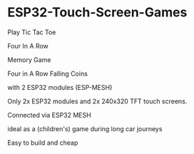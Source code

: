 # ESP32-Touch-Screen-Games

Play Tic Tac Toe 

Four In A Row

Memory Game

Four in A Row Falling Coins

with 2 ESP32 modules (ESP-MESH)

Only 2x  ESP32 modules and 2x  240x320 TFT touch screens.

Connected via ESP32 MESH

ideal as a (children's) game during long car journeys
 
Easy to build and cheap
